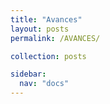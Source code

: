 ```yaml
---
title: "Avances"
layout: posts
permalink: /AVANCES/

collection: posts 

sidebar:
  nav: "docs"
---
```


